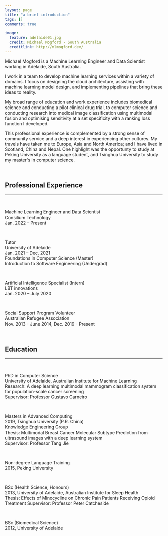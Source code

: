 ```yaml
---
layout: page
title: "a brief introduction"
tags: []
comments: true

image:
  feature: adelaide01.jpg
  credit: Michael Mogford - South Australia
  creditlink: http://mlmogford.dev/
---
```


Michael Mogford is a Machine Learning Engineer and Data Scientist working in Adelaide, South Australia.

I work in a team to develop machine learning services within a variety of domains. I focus on designing the cloud architecture, assisting with machine learning model design, and implementing pipelines that bring these ideas to reality.  

My broad range of education and work experience includes biomedical science and conducting a pilot clinical drug trial, to computer science and conducting research into medical image classification using multimodal fusion and optimising sensitivity at a set specificity with a ranking loss function I developed.   

This professional experience is complemented by a strong sense of community service and a deep interest in experiencing other cultures. My travels have taken me to Europe, Asia and North America; and I have lived in Scotland, China and Nepal. One highlight was the opportunty to study at Peking University as a language student, and Tsinghua University to study my master's in computer science.  

&nbsp;  

## Professional Experience
---

&nbsp;  

Machine Learning Engineer and Data Scientist  
Consilium Technology  
Jan. 2022 – Present  

&nbsp;  

Tutor  
University of Adelaide  
Jan. 2021 – Dec. 2021  
Foundations in Computer Science (Master)  
Introduction to Software Engineering (Undergrad)  

&nbsp;  

Artificial Intelligence Specialist (Intern)  
LBT innovations  
Jan. 2020 – July 2020  

&nbsp;  

Social Support Program Volunteer  
Australian Refugee Association    
Nov. 2013 - June 2014, Dec. 2019 - Present  

&nbsp;  


## Education  

---

&nbsp;  

PhD in Computer Science    
University of Adelaide, Australian Institute for Machine Learning  
Research: A deep learning multimodal mammogram classification system for population-scale cancer screening  
Supervisor: Professor Gustavo Carneiro  

&nbsp;  

Masters in Advanced Computing  
2019, Tsinghua University (P.R. China)  
Knowledge Engineering Group  
Thesis: Multimodal Breast Cancer Molecular Subtype Prediction from ultrasound images with a deep learning system  
Supervisor: Professor Tang Jie  

&nbsp;  

Non-degree Language Training  
2015, Peking University  

&nbsp;  

BSc (Health Science, Honours)  
2013, University of Adelaide, Australian Institute for Sleep Health  
Thesis: Effects of Minocycline on Chronic Pain Patients Receiving Opioid Treatment 
Supervisor: Professor Peter Catcheside  

&nbsp;  

BSc (Biomedical Science)  
2012, University of Adelaide  
